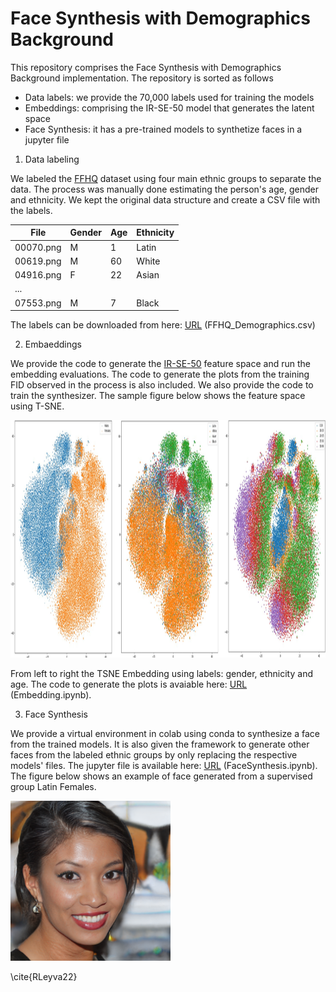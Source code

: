 
# Face Synthesis with Demographics Background
This repository comprises the Face Synthesis with Demographics Background implementation. The repository is sorted as follows

* Data labels: we provide the 70,000 labels used for training the models
* Embeddings: comprising the IR-SE-50 model that generates the latent space
* Face Synthesis: it has a pre-trained models to synthetize faces in a jupyter file

1. Data labeling

We labeled the [FFHQ](https://github.com/NVlabs/ffhq-dataset) dataset using four main ethnic groups to separate the data. The process was manually done estimating the person's age, gender and ethnicity. We kept the original data structure and create a CSV file with the labels. 

| File      | Gender | Age | Ethnicity |
|-----------|--------|-----|-----------|
| 00070.png | M      | 1   | Latin     |
| 00619.png | M      | 60  | White     |
| 04916.png | F      | 22  | Asian     |
| ...       |        |     |           |
| 07553.png | M      | 7   | Black     |

The labels can be downloaded from here: [URL](https://drive.google.com/drive/folders/1cUHLpnaJqzMsoI_JgQF9fi31LozIyDy1) (FFHQ_Demographics.csv)

2. Embaeddings

We provide the code to generate the [IR-SE-50](https://github.com/ZhaoJ9014/face.evoLVe) feature space and run the embedding evaluations. The code to generate the plots from the training FID observed in the process is also included. We also provide the code to train the synthesizer. The sample figure below shows the feature space using T-SNE.

<img src="https://github.com/kopepod/DemographicFaceSynthesis/blob/main/TSNE_FFHQ_IRSE50.png" width="1300" height="380" />

From left to right the TSNE Embedding using labels: gender, ethnicity and age. The code to generate the plots is avaiable here: [URL](https://drive.google.com/drive/folders/1cUHLpnaJqzMsoI_JgQF9fi31LozIyDy1) (Embedding.ipynb). 

3. Face Synthesis

We provide a virtual environment in colab using conda to synthesize a face from the trained models. It is also given the framework to generate other faces from the labeled ethnic groups by only replacing the respective models' files. The jupyter file is available here: [URL](https://drive.google.com/drive/folders/1cUHLpnaJqzMsoI_JgQF9fi31LozIyDy1) (FaceSynthesis.ipynb). The figure below shows an example of face generated from a supervised group Latin Females.

<img src="https://github.com/kopepod/DemographicFaceSynthesis/blob/main/GFL.png" width="256" height="256" />


\cite{RLeyva22}


